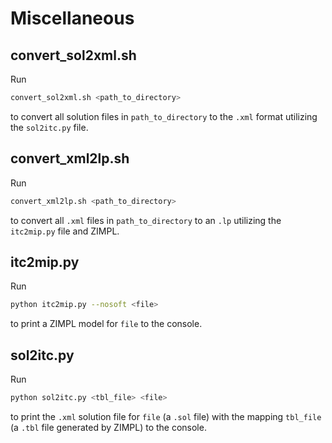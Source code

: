 # Miscellaneous

## convert_sol2xml.sh

Run
```bash
convert_sol2xml.sh <path_to_directory>
```
to convert all solution files in `path_to_directory` to the `.xml` format utilizing the `sol2itc.py` file.

## convert_xml2lp.sh

Run
```bash
convert_xml2lp.sh <path_to_directory>
```
to convert all `.xml` files in `path_to_directory` to an `.lp` utilizing the `itc2mip.py` file and ZIMPL.

## itc2mip.py

Run 
```bash
python itc2mip.py --nosoft <file>
```
to print a ZIMPL model for `file` to the console. 

## sol2itc.py

Run 
```bash
python sol2itc.py <tbl_file> <file> 
```
to print the `.xml` solution file for `file` (a `.sol` file) with the mapping `tbl_file` (a `.tbl` file generated by ZIMPL) to the console.